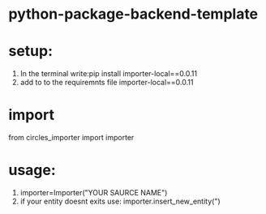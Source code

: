 # python-package-backend-template
# setup:
1. In the terminal write:pip install importer-local==0.0.11
2. add to to the requiremnts file importer-local==0.0.11
# import
from circles_importer import importer
# usage:
1. importer=Importer("YOUR SAURCE NAME")
2. if your entity doesnt exits use:
  importer.insert_new_entity(")



